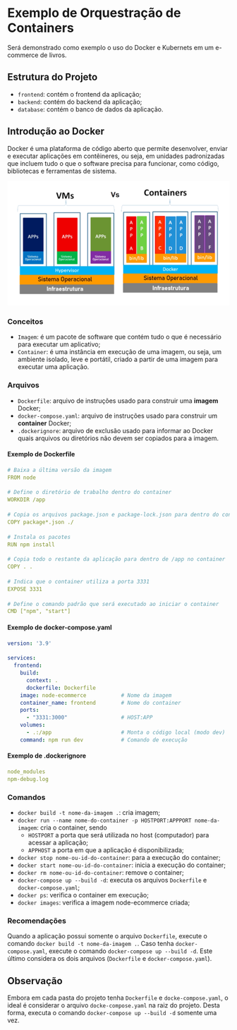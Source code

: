# Exemplo de Orquestração de Containers

Será demonstrado como exemplo o uso do Docker e Kubernets em um e-commerce de livros.

## Estrutura do Projeto

- `frontend`: contém o frontend da aplicação;
- `backend`: contém do backend da aplicação;
- `database`: contém o banco de dados da aplicação.

## Introdução ao Docker

Docker é uma plataforma de código aberto que permite desenvolver, enviar e executar aplicações em contêineres, ou seja, em unidades padronizadas que incluem tudo o que o software precisa para funcionar, como código, bibliotecas e ferramentas de sistema. 

<img src="docker.webp">

### Conceitos

- `Imagem`: é um pacote de software que contém tudo o que é necessário para executar um aplicativo;
- `Container`: é uma instância em execução de uma imagem, ou seja, um ambiente isolado, leve e portátil, criado a partir de uma imagem para executar uma aplicação.

### Arquivos

- `Dockerfile`: arquivo de instruções usado para construir uma **imagem** Docker;
- `docker-compose.yaml`: arquivo de instruções usado para construir um **container** Docker;
- `.dockerignore`: arquivo de exclusão usado para informar ao Docker quais arquivos ou diretórios não devem ser copiados para a imagem.

#### Exemplo de Dockerfile
```yaml
# Baixa a última versão da imagem
FROM node

# Define o diretório de trabalho dentro do container
WORKDIR /app

# Copia os arquivos package.json e package-lock.json para dentro do container
COPY package*.json ./

# Instala os pacotes
RUN npm install

# Copia todo o restante da aplicação para dentro de /app no container
COPY . .

# Indica que o container utiliza a porta 3331
EXPOSE 3331

# Define o comando padrão que será executado ao iniciar o container
CMD ["npm", "start"]
```

#### Exemplo de docker-compose.yaml
```yaml
version: '3.9'

services:
  frontend:
    build:
      context: .
      dockerfile: Dockerfile
    image: node-ecommerce           # Nome da imagem
    container_name: frontend        # Nome do container
    ports:
      - "3331:3000"                 # HOST:APP
    volumes:
      - .:/app                      # Monta o código local (modo dev)
    command: npm run dev            # Comando de execução
```

#### Exemplo de .dockerignore
```yaml
node_modules
npm-debug.log
```

### Comandos

- `docker build -t nome-da-imagem .`: cria imagem;
- `docker run --name nome-do-container -p HOSTPORT:APPPORT nome-da-imagem`: cria o container, sendo
    - `HOSTPORT` a porta que será utilizada no host (computador) para acessar a aplicação;
    - `APPHOST` a porta em que a aplicação é disponibilizada;
- `docker stop nome-ou-id-do-container`: para a execução do container;
- `docker start nome-ou-id-do-container`: inicia a execução do container;
- `docker rm nome-ou-id-do-container`: remove o container;
- `docker-compose up --build -d`: executa os arquivos `Dockerfile` e `docker-compose.yaml`;
- `docker ps`: verifica o container em execução; 
- `docker images`: verifica a imagem node-ecommerce criada; 

### Recomendações

Quando a aplicação possui somente o arquivo `Dockerfile`, execute o comando `docker build -t nome-da-imagem .`. Caso tenha `docker-compose.yaml`, execute o comando `docker-compose up --build -d`. Este último considera os dois arquivos (`Dockerfile` e `docker-compose.yaml`).


## Observação

Embora em cada pasta do projeto tenha `Dockerfile` e `docke-compose.yaml`, o ideal é considerar o arquivo `docke-compose.yaml` na raiz do projeto. Desta forma, executa o comando `docker-compose up --build -d` somente uma vez. 